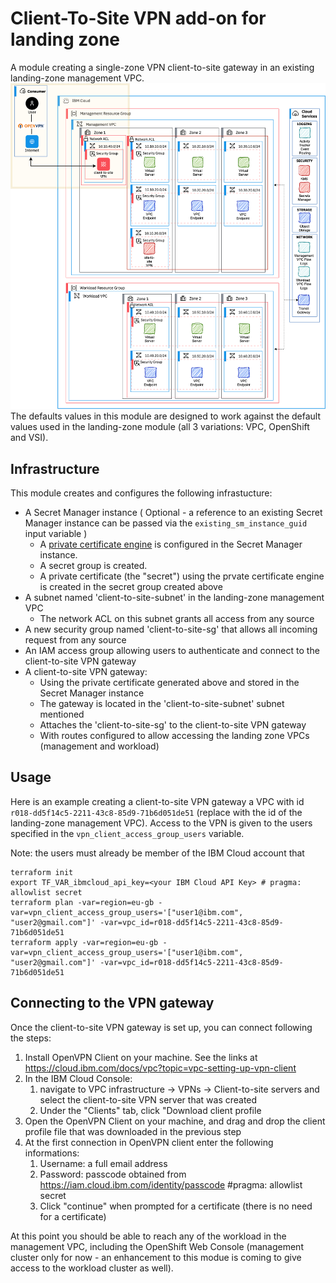 # Client-To-Site VPN add-on for landing zone

A module creating a single-zone VPN client-to-site gateway in an existing landing-zone management VPC.
![client to site vpn for landing zones](./c2s-basic.drawio.png)
The defaults values in this module are designed to work against the default values used in the landing-zone module (all 3 variations: VPC, OpenShift and VSI).

## Infrastructure

This module creates and configures the following infrastucture:
- A Secret Manager instance ( Optional - a reference to an existing Secret Manager instance can be passed via the `existing_sm_instance_guid` input variable )
   - A [private certificate engine](https://cloud.ibm.com/docs/secrets-manager?topic=secrets-manager-prepare-create-certificates) is configured in the Secret Manager instance.
   - A secret group is created.
   - A private certificate (the "secret") using the prvate certificate engine is created in the secret group created above
- A subnet named 'client-to-site-subnet' in the landing-zone management VPC
   - The network ACL on this subnet grants all access from any source
- A new security group named 'client-to-site-sg' that allows all incoming request from any source
- An IAM access group allowing users to authenticate and connect to the client-to-site VPN gateway
- A client-to-site VPN gateway:
   - Using the private certificate generated above and stored in the Secret Manager instance
   - The gateway is located in the 'client-to-site-subnet' subnet mentioned
   - Attaches the 'client-to-site-sg' to the client-to-site VPN gateway
   - With routes configured to allow accessing the landing zone VPCs (management and workload)



## Usage

Here is an example creating a client-to-site VPN gateway a VPC with id `r018-dd5f14c5-2211-43c8-85d9-71b6d051de51` (replace with the id of the landing-zone management VPC). Access to the VPN is given to the users specified in the `vpn_client_access_group_users` variable.

Note: the users must already be member of the IBM Cloud account that

```console
terraform init
export TF_VAR_ibmcloud_api_key=<your IBM Cloud API Key> # pragma: allowlist secret
terraform plan -var=region=eu-gb -var=vpn_client_access_group_users='["user1@ibm.com", "user2@gmail.com"]' -var=vpc_id=r018-dd5f14c5-2211-43c8-85d9-71b6d051de51
terraform apply -var=region=eu-gb -var=vpn_client_access_group_users='["user1@ibm.com", "user2@gmail.com"]' -var=vpc_id=r018-dd5f14c5-2211-43c8-85d9-71b6d051de51
```

## Connecting to the VPN gateway

Once the client-to-site VPN gateway is set up, you can connect following the steps:
1. Install OpenVPN Client on your machine. See the links at https://cloud.ibm.com/docs/vpc?topic=vpc-setting-up-vpn-client
2. In the IBM Cloud Console:
   1. navigate to VPC infrastructure -> VPNs -> Client-to-site servers and select the client-to-site VPN server that was created
   2. Under the "Clients" tab, click "Download client profile
3. Open the OpenVPN Client on your machine, and drag and drop the client profile file that was downloaded in the previous step
4. At the first connection in OpenVPN client enter the following informations:
   1. Username: a full email address
   2. Password: passcode obtained from https://iam.cloud.ibm.com/identity/passcode #pragma: allowlist secret
   3. Click "continue" when prompted for a certificate (there is no need for a certificate)

At this point you should be able to reach any of the workload in the management VPC, including the OpenShift Web Console (management cluster only for now - an enhancement to this modue is coming to give access to the workload cluster as well).
